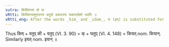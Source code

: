 ```yaml
---
sutra: किमिदंभ्यां वो घः
vRtti: किमिदंभ्यामुत्तरस्य वतुपो वकारस्य घकारादेशो भवति ॥
vRtti_eng: After the words _kim_ and _idam_, घ (इय्) is substituted for the व् of _vatup_.
---
```

Thus किम् + वतुप् की + वतुप् (VI. 3. 90) = क् + घतुप् (VI. 4. 148) = कियत् nom. कियान्. Similarly इयत् nom. इयान् ॥
